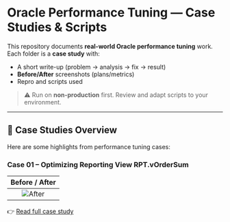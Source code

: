 # Oracle Performance Tuning — Case Studies & Scripts

This repository documents **real-world Oracle performance tuning** work.  
Each folder is a **case study** with:
- A short write-up (problem → analysis → fix → result)
- **Before/After** screenshots (plans/metrics)
- Repro and scripts used

> ⚠️ Run on **non-production** first. Review and adapt scripts to your environment.

---

## 📂 Case Studies Overview

Here are some highlights from performance tuning cases:

### Case 01 – Optimizing Reporting View RPT.vOrderSum
| Before / After |
|:------:|
| ![After](./2025-07-16/images/RPT.vOrderSum.jpg) |

👉 [Read full case study](./2025-07-16/README.md)

